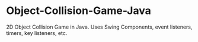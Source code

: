 # Object-Collision-Game-Java
2D Object Collision Game in Java. Uses Swing Components, event listeners, timers, key listeners, etc.
